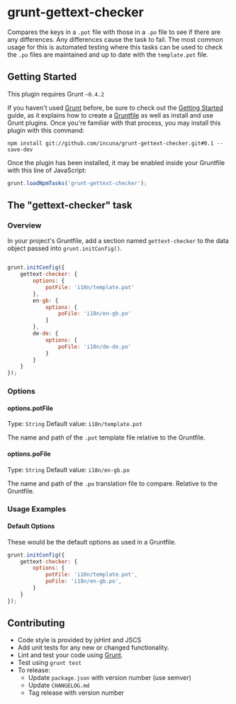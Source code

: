 # grunt-gettext-checker

Compares the keys in a `.pot` file with those in a `.po` file to see if there are any differences. Any 
differences cause the task to fail. The most common usage for this is automated testing where this
tasks can be used to check the `.po` files are maintained and up to date with the `template.pot` file.

## Getting Started
This plugin requires Grunt `~0.4.2`

If you haven't used [Grunt](http://gruntjs.com/) before, be sure to check out the [Getting Started](http://gruntjs.com/getting-started) guide, as it explains how to create a [Gruntfile](http://gruntjs.com/sample-gruntfile) as well as install and use Grunt plugins. Once you're familiar with that process, you may install this plugin with this command:

```shell
npm install git://github.com/incuna/grunt-gettext-checker.git#0.1 --save-dev
```

Once the plugin has been installed, it may be enabled inside your Gruntfile with this line of JavaScript:

```js
grunt.loadNpmTasks('grunt-gettext-checker');
```

## The "gettext-checker" task

### Overview
In your project's Gruntfile, add a section named `gettext-checker` to the data object passed into `grunt.initConfig()`.

```js

grunt.initConfig({
    gettext-checker: {
        options: {
            potFile: 'i18n/template.pot'
        },
        en-gb: {
            options: {
                poFile: 'i18n/en-gb.po'
            }
        },
        de-de: {
            options: {
                poFile: 'i18n/de-de.po'
            }
        }
    }
});
```

### Options

#### options.potFile
Type: `String`
Default value: `i18n/template.pot`

The name and path of the `.pot` template file relative to the Gruntfile.

#### options.poFile
Type: `String`
Default value: `i18n/en-gb.po`

The name and path of the `.po` translation file to compare. Relative to the Gruntfile.

### Usage Examples

#### Default Options
These would be the default options as used in a Gruntfile.

```js
grunt.initConfig({
    gettext-checker: {
        options: {
            potFile: 'i18n/template.pot',
            poFile: 'i18n/en-gb.po',
        }
    }
});
```
## Contributing
* Code style is provided by jsHint and JSCS
* Add unit tests for any new or changed functionality. 
* Lint and test your code using [Grunt](http://gruntjs.com/).
* Test using `grunt test`
* To release:
    * Update `package.json` with version number (use semver)
    * Update `CHANGELOG.md`
    * Tag release with version number
